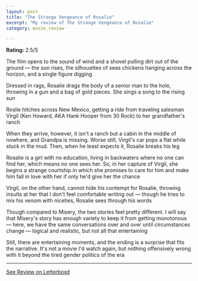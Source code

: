 ```yaml
---
layout: post
title: "The Strange Vengeance of Rosalie"
excerpt: "My review of The Strange Vengeance of Rosalie"
category: movie_review

---
```


**Rating:** 2.5/5

The film opens to the sound of wind and a shovel pulling dirt out of the ground — the sun rises, the silhouettes of seas chickens hanging across the horizon, and a single figure digging

Dressed in rags, Rosalie drags the body of a senior man to the hole, throwing in a gun and a bag of gold pieces. She sings a song to the rising sun

Roslie hitches across New Mexico, getting a ride from traveling salesman Virgil (Ken Howard, AKA Hank Hooper from 30 Rock) to her grandfather's ranch

When they arrive, however, it isn't a ranch but a cabin in the middle of nowhere, and Grandpa is missing. Worse still, Virgil's car pops a flat while stuck in the mud. Then, when he least expects it, Rosalie breaks his leg

Rosalie is a girl with no education, living in backwaters where no one can find her, which means no one sees her. So, in her capture of Virgil, she begins a strange courtship in which she promises to care for him and make him fall in love with her if only he'd give her the chance

Virgil, on the other hand, cannot hide his contempt for Rosalie, throwing insults at her that I don't feel comfortable writing out — though he tries to mix his venom with niceties, Rosalie sees through his words

Though compared to Misery, the two stories feel pretty different. I will say that Misery's story has enough variety to keep it from getting monotonous — here, we have the same conversations over and over until circumstances change — logical and realistic, but not all that entertaining

Still, there are entertaining moments, and the ending is a surprise that fits the narrative. It's not a movie I'd watch again, but nothing offensively wrong with it beyond the tired gender politics of the era

<hr>

[See Review on Letterboxd](https://boxd.it/4RNNDj)
